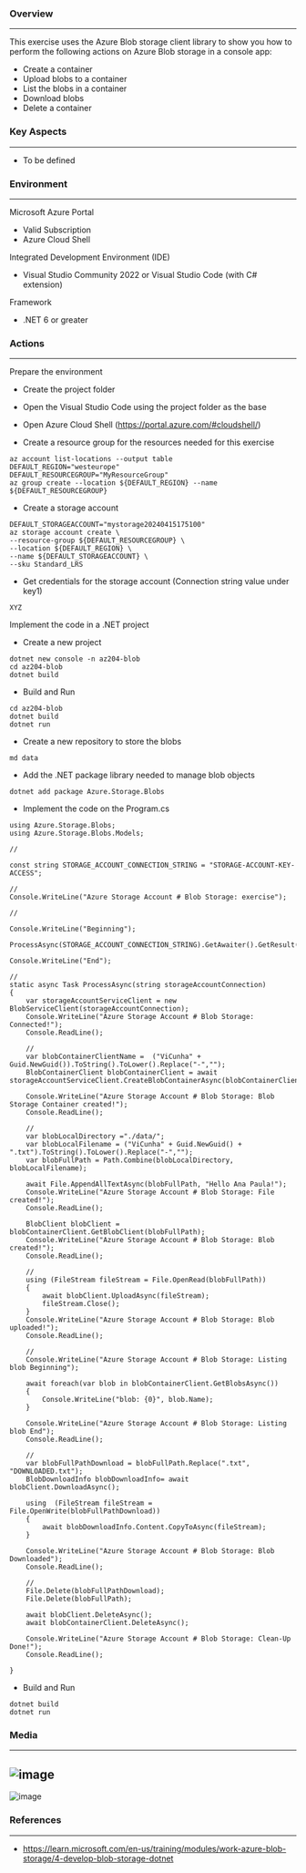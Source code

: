 ### Overview
---
This exercise uses the Azure Blob storage client library to show you how to perform the following actions on Azure Blob storage in a console app:

- Create a container
- Upload blobs to a container
- List the blobs in a container
- Download blobs
- Delete a container

### Key Aspects
---
- To be defined 

### Environment
---
Microsoft Azure Portal
- Valid Subscription
- Azure Cloud Shell

Integrated Development Environment (IDE)
- Visual Studio Community 2022 or Visual Studio Code (with C# extension)

Framework 
- .NET 6 or greater

### Actions
---
Prepare the environment

- Create the project folder

- Open the Visual Studio Code using the project folder as the base

- Open Azure Cloud Shell (https://portal.azure.com/#cloudshell/)

- Create a resource group for the resources needed for this exercise
```
az account list-locations --output table
DEFAULT_REGION="westeurope"
DEFAULT_RESOURCEGROUP="MyResourceGroup"
az group create --location ${DEFAULT_REGION} --name ${DEFAULT_RESOURCEGROUP}
```

- Create a storage account
```
DEFAULT_STORAGEACCOUNT="mystorage20240415175100"
az storage account create \
--resource-group ${DEFAULT_RESOURCEGROUP} \
--location ${DEFAULT_REGION} \
--name ${DEFAULT_STORAGEACCOUNT} \
--sku Standard_LRS
```

- Get credentials for the storage account (Connection string value under key1)
```
XYZ
```

Implement the code in a .NET project
- Create a new project
```
dotnet new console -n az204-blob
cd az204-blob
dotnet build
```

- Build and Run
```
cd az204-blob
dotnet build
dotnet run
```

- Create a new repository to store the blobs
```
md data
```

- Add the .NET package library needed to manage blob objects
```
dotnet add package Azure.Storage.Blobs
```

- Implement the code on the Program.cs
```
using Azure.Storage.Blobs;
using Azure.Storage.Blobs.Models;

//

const string STORAGE_ACCOUNT_CONNECTION_STRING = "STORAGE-ACCOUNT-KEY-ACCESS";

//
Console.WriteLine("Azure Storage Account # Blob Storage: exercise");

//

Console.WriteLine("Beginning");

ProcessAsync(STORAGE_ACCOUNT_CONNECTION_STRING).GetAwaiter().GetResult();

Console.WriteLine("End");

//
static async Task ProcessAsync(string storageAccountConnection)
{
    var storageAccountServiceClient = new BlobServiceClient(storageAccountConnection);
    Console.WriteLine("Azure Storage Account # Blob Storage: Connected!");
    Console.ReadLine();

    //
    var blobContainerClientName =  ("ViCunha" + Guid.NewGuid()).ToString().ToLower().Replace("-","");
    BlobContainerClient blobContainerClient = await storageAccountServiceClient.CreateBlobContainerAsync(blobContainerClientName);
    
    Console.WriteLine("Azure Storage Account # Blob Storage: Blob Storage Container created!");
    Console.ReadLine();

    //
    var blobLocalDirectory ="./data/";
    var blobLocalFilename = ("ViCunha" + Guid.NewGuid() + ".txt").ToString().ToLower().Replace("-","");
    var blobFullPath = Path.Combine(blobLocalDirectory, blobLocalFilename);

    await File.AppendAllTextAsync(blobFullPath, "Hello Ana Paula!");
    Console.WriteLine("Azure Storage Account # Blob Storage: File created!");
    Console.ReadLine();

    BlobClient blobClient = blobContainerClient.GetBlobClient(blobFullPath);
    Console.WriteLine("Azure Storage Account # Blob Storage: Blob created!");
    Console.ReadLine();

    //
    using (FileStream fileStream = File.OpenRead(blobFullPath))
    {
        await blobClient.UploadAsync(fileStream);
        fileStream.Close();
    }
    Console.WriteLine("Azure Storage Account # Blob Storage: Blob uploaded!");
    Console.ReadLine();
    
    //
    Console.WriteLine("Azure Storage Account # Blob Storage: Listing blob Beginning");
    
    await foreach(var blob in blobContainerClient.GetBlobsAsync())
    {
        Console.WriteLine("blob: {0}", blob.Name);
    }

    Console.WriteLine("Azure Storage Account # Blob Storage: Listing blob End");
    Console.ReadLine();

    //
    var blobFullPathDownload = blobFullPath.Replace(".txt", "DOWNLOADED.txt");
    BlobDownloadInfo blobDownloadInfo= await blobClient.DownloadAsync();

    using  (FileStream fileStream = File.OpenWrite(blobFullPathDownload))
    {
        await blobDownloadInfo.Content.CopyToAsync(fileStream);
    }    
    
    Console.WriteLine("Azure Storage Account # Blob Storage: Blob Downloaded");
    Console.ReadLine();

    //
    File.Delete(blobFullPathDownload);
    File.Delete(blobFullPath);

    await blobClient.DeleteAsync();
    await blobContainerClient.DeleteAsync();

    Console.WriteLine("Azure Storage Account # Blob Storage: Clean-Up Done!");
    Console.ReadLine();

}
```

- Build and Run
```
dotnet build
dotnet run
```

### Media
---
![image](https://github.com/ViCunha/Lab-Azure-AzureStorageAccount-BlobStorage-ClientLibraryConsoleApp/assets/65992033/11d59490-cf77-4cd1-8bd7-a6faf3f2473d)
---
![image](https://github.com/ViCunha/Lab-Azure-AzureStorageAccount-BlobStorage-ClientLibraryConsoleApp/assets/65992033/8536725c-3598-49e2-b791-cccedfd3849f)

### References
---
- https://learn.microsoft.com/en-us/training/modules/work-azure-blob-storage/4-develop-blob-storage-dotnet
